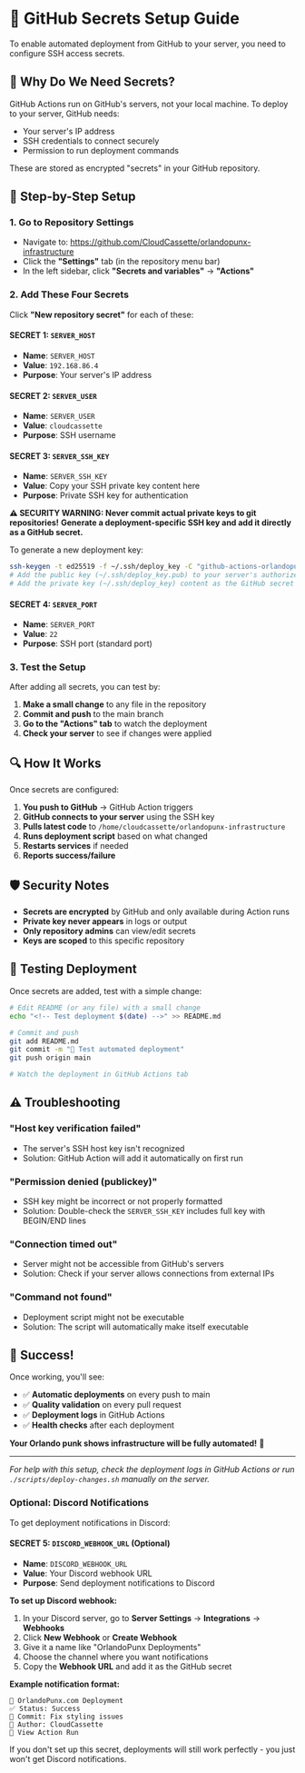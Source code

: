 # 🔑 GitHub Secrets Setup Guide

To enable automated deployment from GitHub to your server, you need to configure SSH access secrets.

## 🎯 Why Do We Need Secrets?

GitHub Actions run on GitHub's servers, not your local machine. To deploy to your server, GitHub needs:
- Your server's IP address
- SSH credentials to connect securely
- Permission to run deployment commands

These are stored as encrypted "secrets" in your GitHub repository.

## 🚀 Step-by-Step Setup

### 1. Go to Repository Settings
- Navigate to: https://github.com/CloudCassette/orlandopunx-infrastructure
- Click the **"Settings"** tab (in the repository menu bar)
- In the left sidebar, click **"Secrets and variables"** → **"Actions"**

### 2. Add These Four Secrets

Click **"New repository secret"** for each of these:

#### SECRET 1: `SERVER_HOST`
- **Name**: `SERVER_HOST`
- **Value**: `192.168.86.4`
- **Purpose**: Your server's IP address

#### SECRET 2: `SERVER_USER`
- **Name**: `SERVER_USER`  
- **Value**: `cloudcassette`
- **Purpose**: SSH username

#### SECRET 3: `SERVER_SSH_KEY`
- **Name**: `SERVER_SSH_KEY`
- **Value**: Copy your SSH private key content here
- **Purpose**: Private SSH key for authentication

**⚠️ SECURITY WARNING: Never commit actual private keys to git repositories!**
**Generate a deployment-specific SSH key and add it directly as a GitHub secret.**

To generate a new deployment key:
```bash
ssh-keygen -t ed25519 -f ~/.ssh/deploy_key -C "github-actions-orlandopunx"
# Add the public key (~/.ssh/deploy_key.pub) to your server's authorized_keys
# Add the private key (~/.ssh/deploy_key) content as the GitHub secret
```

#### SECRET 4: `SERVER_PORT`
- **Name**: `SERVER_PORT`
- **Value**: `22`
- **Purpose**: SSH port (standard port)

### 3. Test the Setup

After adding all secrets, you can test by:

1. **Make a small change** to any file in the repository
2. **Commit and push** to the main branch
3. **Go to the "Actions" tab** to watch the deployment
4. **Check your server** to see if changes were applied

## 🔍 How It Works

Once secrets are configured:

1. **You push to GitHub** → GitHub Action triggers
2. **GitHub connects to your server** using the SSH key  
3. **Pulls latest code** to `/home/cloudcassette/orlandopunx-infrastructure`
4. **Runs deployment script** based on what changed
5. **Restarts services** if needed
6. **Reports success/failure**

## 🛡️ Security Notes

- **Secrets are encrypted** by GitHub and only available during Action runs
- **Private key never appears** in logs or output
- **Only repository admins** can view/edit secrets
- **Keys are scoped** to this specific repository

## 🔧 Testing Deployment

Once secrets are added, test with a simple change:

```bash
# Edit README (or any file) with a small change
echo "<!-- Test deployment $(date) -->" >> README.md

# Commit and push
git add README.md
git commit -m "🧪 Test automated deployment"
git push origin main

# Watch the deployment in GitHub Actions tab
```

## ⚠️ Troubleshooting

### "Host key verification failed"
- The server's SSH host key isn't recognized
- Solution: GitHub Action will add it automatically on first run

### "Permission denied (publickey)"
- SSH key might be incorrect or not properly formatted
- Solution: Double-check the `SERVER_SSH_KEY` includes full key with BEGIN/END lines

### "Connection timed out" 
- Server might not be accessible from GitHub's servers
- Solution: Check if your server allows connections from external IPs

### "Command not found"
- Deployment script might not be executable
- Solution: The script will automatically make itself executable

## 🎸 Success!

Once working, you'll see:
- ✅ **Automatic deployments** on every push to main
- ✅ **Quality validation** on every pull request  
- ✅ **Deployment logs** in GitHub Actions
- ✅ **Health checks** after each deployment

**Your Orlando punk shows infrastructure will be fully automated!** 🤘

---

*For help with this setup, check the deployment logs in GitHub Actions or run `./scripts/deploy-changes.sh` manually on the server.*

### Optional: Discord Notifications

To get deployment notifications in Discord:

#### SECRET 5: `DISCORD_WEBHOOK_URL` (Optional)
- **Name**: `DISCORD_WEBHOOK_URL`
- **Value**: Your Discord webhook URL
- **Purpose**: Send deployment notifications to Discord

**To set up Discord webhook:**
1. In your Discord server, go to **Server Settings** → **Integrations** → **Webhooks**
2. Click **New Webhook** or **Create Webhook**
3. Give it a name like "OrlandoPunx Deployments"
4. Choose the channel where you want notifications
5. Copy the **Webhook URL** and add it as the GitHub secret

**Example notification format:**
```
🎸 OrlandoPunx.com Deployment
✅ Status: Success
📝 Commit: Fix styling issues
👤 Author: CloudCassette
🔗 View Action Run
```

If you don't set up this secret, deployments will still work perfectly - you just won't get Discord notifications.
